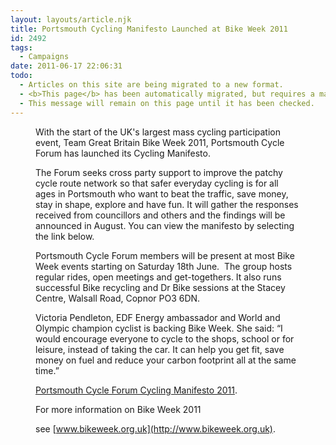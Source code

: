 ```yaml
---
layout: layouts/article.njk
title: Portsmouth Cycling Manifesto Launched at Bike Week 2011
id: 2492
tags:
  - Campaigns
date: 2011-06-17 22:06:31
todo:
  - Articles on this site are being migrated to a new format.
  - <b>This page</b> has been automatically migrated, but requires a manual check-&amp;-tune to ensure the format and links all work as expected.
  - This message will remain on this page until it has been checked.
---
```


<figure id="attachment_2505" align="alignright" width="300" caption="MPs launch Bike Week 2011 at Westminster"][![MPs launch Bike Week 2011 at Westminster](http://www.pompeybug.co.uk/wp-content/uploads/2011/06/MPbikeride-300x159.jpg "MPs launch Bike Week 2011 at Westminster")](http://www.pompeybug.co.uk/wp-content/uploads/2011/06/MPbikeride.jpg)</figure>

With the start of the UK's largest mass cycling participation event, Team Great Britain Bike Week 2011, Portsmouth Cycle Forum has launched its Cycling Manifesto.

The Forum seeks cross party support to improve the patchy cycle route network so that safer everyday cycling is for all ages in Portsmouth who want to beat the traffic, save money, stay in shape, explore and have fun. It will gather the responses received from councillors and others and the findings will be announced in August. You can view the manifesto by selecting the link below.

Portsmouth Cycle Forum members will be present at most Bike Week events starting on Saturday 18th June.  The group hosts regular rides, open meetings and get-togethers. It also runs successful Bike recycling and Dr Bike sessions at the Stacey Centre, Walsall Road, Copnor PO3 6DN.

Victoria Pendleton, EDF Energy ambassador and World and Olympic champion cyclist is backing Bike Week. She said: “I would encourage everyone to cycle to the shops, school or for leisure, instead of taking the car. It can help you get fit, save money on fuel and reduce your carbon footprint all at the same time.”

[Portsmouth Cycle Forum Cycling Manifesto 2011](http://www.pompeybug.co.uk/wp-content/uploads/2011/06/2011-pcf-manifesto-fin.pdf).

For more information on Bike Week 2011

see [www.bikeweek.org.uk](http://www.bikeweek.org.uk).